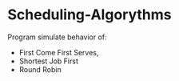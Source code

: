 # Scheduling-Algorythms
Program simulate behavior of:
- First Come First Serves,
- Shortest Job First
- Round Robin
